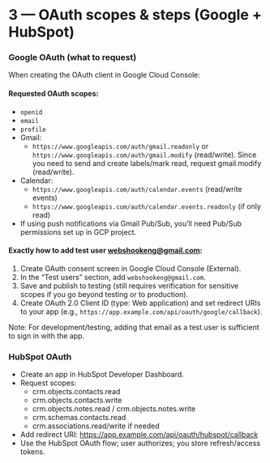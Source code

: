 # 3 — OAuth scopes & steps (Google + HubSpot)

### Google OAuth (what to request)

When creating the OAuth client in Google Cloud Console:

#### Requested OAuth scopes:

- `openid`
- `email`
- `profile`
- Gmail:
  - `https://www.googleapis.com/auth/gmail.readonly` or `https://www.googleapis.com/auth/gmail.modify` (read/write). Since you need to send and create labels/mark read, request gmail.modify (read/write).
- Calendar:
  - `https://www.googleapis.com/auth/calendar.events` (read/write events)
  - `https://www.googleapis.com/auth/calendar.events.readonly` (if only read)
- If using push notifications via Gmail Pub/Sub, you’ll need Pub/Sub permissions set up in GCP project.

#### Exactly how to add test user webshookeng@gmail.com:

1. Create OAuth consent screen in Google Cloud Console (External).
2. In the “Test users” section, add `webshookeng@gmail.com`.
3. Save and publish to testing (still requires verification for sensitive scopes if you go beyond testing or to production).
4. Create OAuth 2.0 Client ID (type: Web application) and set redirect URIs to your app (e.g., `https://app.example.com/api/oauth/google/callback`).

Note: For development/testing, adding that email as a test user is sufficient to sign in with the app.

### HubSpot OAuth

- Create an app in HubSpot Developer Dashboard.
- Request scopes:
  - crm.objects.contacts.read
  - crm.objects.contacts.write
  - crm.objects.notes.read / crm.objects.notes.write
  - crm.schemas.contacts.read
  - crm.associations.read/write if needed
- Add redirect URI: https://app.example.com/api/oauth/hubspot/callback
- Use the HubSpot OAuth flow; user authorizes; you store refresh/access tokens.
